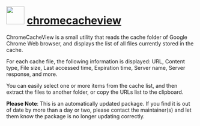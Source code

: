 # <img src="https://cdn.jsdelivr.net/gh/mkevenaar/chocolatey-packages@02cb0f9840085af5af579771da19ff025d88058f/icons/chromecacheview.png" width="48" height="48"/> [chromecacheview](https://community.chocolatey.org/packages/chromecacheview)

ChromeCacheView is a small utility that reads the cache folder of Google Chrome Web browser, and displays the list of all files currently stored in the cache.

For each cache file, the following information is displayed: URL, Content type, File size, Last accessed time, Expiration time, Server name, Server response, and more.

You can easily select one or more items from the cache list, and then extract the files to another folder, or copy the URLs list to the clipboard.

**Please Note**: This is an automatically updated package. If you find it is
out of date by more than a day or two, please contact the maintainer(s) and
let them know the package is no longer updating correctly.
